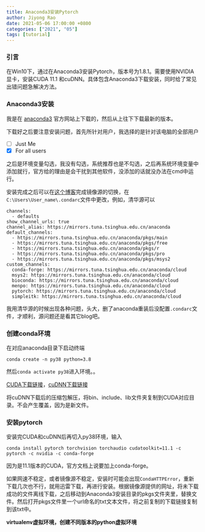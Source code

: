 ```yaml
---
title: Anaconda3安装Pytorch
author: Jiyong Rao
date: 2021-05-06 17:00:00 +0800
categories: ["2021", "05"]
tags: [tutorial]
---
```


### 引言

在Win10下，通过在Anaconda3安装Pytorch，版本号为1.8.1。需要使用NVIDIA显卡，安装CUDA 11.1 和cuDNN。具体包含Anaconda3下载安装，同时给了常见出错问题急解决方法。

### Anaconda3安装

我是在 [anaconda3](https://docs.anaconda.com/anaconda/install/windows/) 官方网站上下载的，然后从上往下下载最新的版本。

下载好之后要注意安装问题，首先所针对用户，我选择的是针对该电脑的全部用户

 - [ ] Just Me
 - [x] For all users

之后是环境变量勾选，我没有勾选，系统推荐也是不勾选，之后再系统环境变量中添加就行，官方给的理由是会干扰到其他软件，没添加的话就没办法在cmd中运行。

安装完成之后可以在[这个博客](https://www.cnblogs.com/dereen/p/anaconda_tencent_mirrors.html)完成镜像源的切换，在`C:\Users\User_name\.condarc`文件中更改，例如，清华源可以

```
channels:
  - defaults
show_channel_urls: true
channel_alias: https://mirrors.tuna.tsinghua.edu.cn/anaconda
default_channels:
  - https://mirrors.tuna.tsinghua.edu.cn/anaconda/pkgs/main
  - https://mirrors.tuna.tsinghua.edu.cn/anaconda/pkgs/free
  - https://mirrors.tuna.tsinghua.edu.cn/anaconda/pkgs/r
  - https://mirrors.tuna.tsinghua.edu.cn/anaconda/pkgs/pro
  - https://mirrors.tuna.tsinghua.edu.cn/anaconda/pkgs/msys2
custom_channels:
  conda-forge: https://mirrors.tuna.tsinghua.edu.cn/anaconda/cloud
  msys2: https://mirrors.tuna.tsinghua.edu.cn/anaconda/cloud
  bioconda: https://mirrors.tuna.tsinghua.edu.cn/anaconda/cloud
  menpo: https://mirrors.tuna.tsinghua.edu.cn/anaconda/cloud
  pytorch: https://mirrors.tuna.tsinghua.edu.cn/anaconda/cloud
  simpleitk: https://mirrors.tuna.tsinghua.edu.cn/anaconda/cloud
```

我用清华源的时候出现各种问题，头大，删了anaconda重装后没配置`.condarc`文件，才顺利，源问题还是看其它blog吧。

### 创建conda环境

在对应anaconda目录下启动终端

`conda create -n py38 python=3.8`

然后`conda activate py38`进入环境。。

[CUDA下载链接](https://developer.nvidia.com/cuda-downloads)，[cuDNN下载链接](https://developer.nvidia.com/feedback/ws-gpu-2021-04)

将cuDNN下载后的压缩包解压，将bin、include、lib文件夹复制到CUDA对应目录。不会产生覆盖，因为是新文件。

### 安装pytorch

安装完CUDA和cuDNN后再切入py38环境，输入

`conda install pytorch torchvision torchaudio cudatoolkit=11.1 -c pytorch -c nvidia -c conda-forge`

因为是11.1版本的CUDA，官方文档上说要加上conda-forge。

如果网速不稳定，或者镜像源不稳定，安装时可能会出现`CondaHTTPError`，重新下载几次也不行，就用迅雷下载，再进行安装。根据镜像源提供的网址，将未下载成功的文件离线下载，之后移动到Anaconda3安装目录的pkgs文件夹里，替换文件。然后打开pkgs文件里一个url命名的txt文本文件，将之前复制的下载链接复制到该txt中。

**virtualenv虚拟环境，创建不同版本的python虚拟环境**

